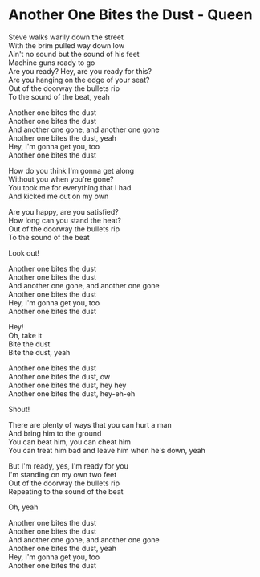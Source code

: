 # Another One Bites the Dust - Queen

Steve walks warily down the street\
With the brim pulled way down low\
Ain't no sound but the sound of his feet\
Machine guns ready to go\
Are you ready? Hey, are you ready for this?\
Are you hanging on the edge of your seat?\
Out of the doorway the bullets rip\
To the sound of the beat, yeah

Another one bites the dust\
Another one bites the dust\
And another one gone, and another one gone\
Another one bites the dust, yeah\
Hey, I'm gonna get you, too\
Another one bites the dust

How do you think I'm gonna get along\
Without you when you're gone?\
You took me for everything that I had\
And kicked me out on my own

Are you happy, are you satisfied?\
How long can you stand the heat?\
Out of the doorway the bullets rip\
To the sound of the beat

Look out!

Another one bites the dust\
Another one bites the dust\
And another one gone, and another one gone\
Another one bites the dust\
Hey, I'm gonna get you, too\
Another one bites the dust

Hey!\
Oh, take it\
Bite the dust\
Bite the dust, yeah

Another one bites the dust\
Another one bites the dust, ow\
Another one bites the dust, hey hey\
Another one bites the dust, hey-eh-eh

Shout!

There are plenty of ways that you can hurt a man\
And bring him to the ground\
You can beat him, you can cheat him\
You can treat him bad and leave him when he's down, yeah

But I'm ready, yes, I'm ready for you\
I'm standing on my own two feet\
Out of the doorway the bullets rip\
Repeating to the sound of the beat

Oh, yeah

Another one bites the dust\
Another one bites the dust\
And another one gone, and another one gone\
Another one bites the dust, yeah\
Hey, I'm gonna get you, too\
Another one bites the dust